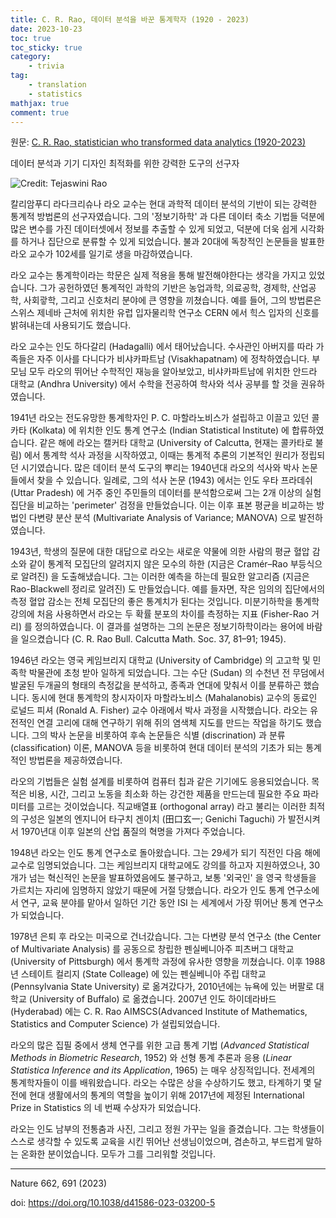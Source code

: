 ```yaml
---
title: C. R. Rao, 데이터 분석을 바꾼 통계학자 (1920 - 2023)
date: 2023-10-23
toc: true
toc_sticky: true
category: 
    - trivia
tag:
    - translation
    - statistics
mathjax: true
comment: true
---
```


원문: [C. R. Rao, statistician who transformed data analytics (1920-2023)](https://www.nature.com/articles/d41586-023-03200-5)

데이터 분석과 기기 디자인 최적화를 위한 강력한 도구의 선구자

![Credit: Tejaswini Rao](https://media.nature.com/lw767/magazine-assets/d41586-023-03200-5/d41586-023-03200-5_26147122.jpg?as=webp)

칼리암푸디 라다크리슈나 라오 교수는 현대 과학적 데이터 분석의 기반이 되는 강력한 통계적 방법론의 선구자였습니다. 그의 '정보기하학' 과 다른 데이터 축소 기법들 덕분에 많은 변수를 가진 데이터셋에서 정보를 추출할 수 있게 되었고, 덕분에 더욱 쉽게 시각화를 하거나 집단으로 분류할 수 있게 되었습니다. 불과 20대에 독창적인 논문들을 발표한 라오 교수가 102세를 일기로 생을 마감하였습니다.

라오 교수는 통계학이라는 학문은 실제 적용을 통해 발전해야한다는 생각을 가지고 있었습니다. 그가 공헌하였던 통계적인 과학의 기반은 농업과학, 의료공학, 경제학, 산업공학, 사회괗학, 그리고 신호처리 분야에 큰 영향을 끼쳤습니다. 예를 들어, 그의 방법론은 스위스 제네바 근처에 위치한 유럽 입자물리학 연구소 CERN 에서 힉스 입자의 신호를 밝혀내는데 사용되기도 했습니다.

라오 교수는 인도 하다갈리 (Hadagalli) 에서 태어났습니다. 수사관인 아버지를 따라 가족들은 자주 이사를 다니다가 비샤카파트남 (Visakhapatnam) 에 정착하였습니다. 부모님 모두 라오의 뛰어난 수학적인 재능을 알아보았고, 비샤카파트남에 위치한 안드라 대학교 (Andhra University) 에서 수학을 전공하여 학사와 석사 공부를 할 것을 권유하였습니다.

1941년 라오는 전도유망한 통계학자인 P. C. 마할라노비스가 설립하고 이끌고 있던 콜카타 (Kolkata) 에 위치한 인도 통계 연구소 (Indian Statistical Institute) 에 합류하였습니다. 같은 해에 라오는 캘커타 대학교 (University of Calcutta, 현재는 콜카타로 불림) 에서 통계학 석사 과정을 시작하였고, 이때는 통계적 추론의 기본적인 원리가 정립되던 시기였습니다. 많은 데이터 분석 도구의 뿌리는 1940년대 라오의 석사와 박사 논문들에서 찾을 수 있습니다. 일례로, 그의 석사 논문 (1943) 에서는 인도 우타 프라데쉬 (Uttar Pradesh) 에 거주 중인 주민들의 데이터를 분석함으로써 그는 2개 이상의 실험 집단을 비교하는 'perimeter' 검정을 만들었습니다. 이는 이후 표본 평균을 비교하는 방법인 다변량 분산 분석 (Multivariate Analysis of Variance; MANOVA) 으로 발전하였습니다.

1943년, 학생의 질문에 대한 대답으로 라오는 새로운 약물에 의한 사람의 평균 혈압 감소와 같이 통계적 모집단의 알려지지 않은 모수의 하한 (지금은 Cramér–Rao 부등식으로 알려진) 을 도출해냈습니다. 그는 이러한 예측을 하는데 필요한 알고리즘 (지금은 Rao-Blackwell 정리로 알려진) 도 만들었습니다. 예를 들자면, 작은 임의의 집단에서의 측정 혈압 감소는 전체 모집단의 좋은 통계치가 된다는 것입니다. 미분기하학을 통계학 강의에 처음 사용하면서 라오는 두 확률 분포의 차이를 측정하는 지표 (Fisher-Rao 거리) 를 정의하였습니다. 이 결과를 설명하는 그의 논문은 정보기하학이라는 용어에 바람을 일으켰습니다 (C. R. Rao Bull. Calcutta Math. Soc. 37, 81–91; 1945).

1946년 라오는 영국 케임브리지 대학교 (University of Cambridge) 의 고고학 및 민족학 박물관에 초청 받아 일하게 되었습니다. 그는 수단 (Sudan) 의 수천년 전 무덤에서 발굴된 두개골의 형태의 측정값을 분석하고, 종족과 연대에 맞춰서 이를 분류하곤 했습니다. 동시에 현대 통계학의 창시자이자 마할라노비스 (Mahalanobis) 교수의 동료인 로널드 피셔 (Ronald A. Fisher) 교수 아래에서 박사 과정을 시작했습니다. 라오는 유전적인 연결 고리에 대해 연구하기 위해 쥐의 염색체 지도를 만드는 작업을 하기도 했습니다. 그의 박사 논문을 비롯하여 후속 논문들은 식별 (discrination) 과 분류 (classification) 이론, MANOVA 등을 비롯하여 현대 데이터 분석의 기초가 되는 통계적인 방법론을 제공하였습니다.

라오의 기법들은 실험 설계를 비롯하여 컴퓨터 칩과 같은 기기에도 응용되었습니다. 목적은 비용, 시간, 그리고 노동을 최소화 하는 강건한 제품을 만드는데 필요한 주요 파라미터를 고르는 것이었습니다. 직교배열표 (orthogonal array) 라고 불리는 이러한 최적의 구성은 일본의 엔지니어 타구치 겐이치 (田口玄一; Genichi Taguchi) 가 발전시켜서 1970년대 이후 일본의 산업 품질의 혁명을 가져다 주었습니다.

1948년 라오는 인도 통계 연구소로 돌아왔습니다. 그는 29세가 되기 직전인 다음 해에 교수로 임명되었습니다. 그는 케임브리지 대학교에도 강의를 하고자 지원하였으나, 30개가 넘는 혁신적인 논문을 발표하였음에도 불구하고, 보통 '외국인' 을 영국 학생들을 가르치는 자리에 임명하지 않았기 때문에 거절 당했습니다. 라오가 인도 통계 연구소에서 연구, 교육 분야를 맡아서 일하던 기간 동안 ISI 는 세계에서 가장 뛰어난 통계 연구소가 되었습니다.

1978년 은퇴 후 라오는 미국으로 건너갔습니다. 그는 다변량 분석 연구소 (the Center of Multivariate Analysis) 를 공동으로 창립한 펜실베니아주 피츠버그 대학교 (University of Pittsburgh) 에서 통계학 과정에 유사한 영향을 끼쳤습니다. 이후 1988년 스테이트 컬리지 (State Colleage) 에 있는 펜실베니아 주립 대학교 (Pennsylvania State University) 로 옮겨갔다가, 2010년에는 뉴욕에 있는 버팔로 대학교 (University of Buffalo) 로 옮겼습니다. 2007년 인도 하이데라바드 (Hyderabad) 에는 C. R. Rao AIMSCS(Advanced Institute of Mathematics, Statistics and Computer Science) 가 설립되었습니다.

라오의 많은 집필 중에서 생체 연구를 위한 고급 통계 기법 (*Advanced Statistical Methods in Biometric Research*, 1952) 와 선형 통계 추론과 응용 (*Linear Statistica Inference and its Application*, 1965) 는 매우 상징적입니다. 전세계의 통계학자들이 이를 배워왔습니다. 라오는 수많은 상을 수상하기도 했고, 타계하기 몇 달 전에 현대 생활에서의 통계의 역할을 높이기 위해 2017년에 제정된 International Prize in Statistics 의 네 번째 수상자가 되었습니다.

라오는 인도 남부의 전통춤과 사진, 그리고 정원 가꾸는 일을 즐겼습니다. 그는 학생들이 스스로 생각할 수 있도록 교육을 시킨 뛰어난 선생님이었으며, 겸손하고, 부드럽게 말하는 온화한 분이었습니다. 모두가 그를 그리워할 것입니다.

---

Nature 662, 691 (2023)

doi: https://doi.org/10.1038/d41586-023-03200-5
